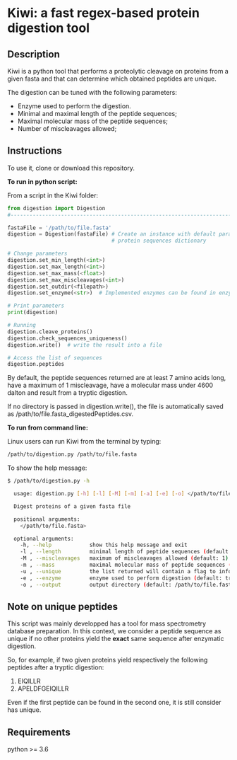 # Kiwi: a fast regex-based protein digestion tool

## Description

Kiwi is a python tool that performs a proteolytic cleavage on proteins from a given fasta and that can determine which obtained peptides are unique.

The digestion can be tuned with the following parameters:

- Enzyme used to perform the digestion.
- Minimal and maximal length of the peptide sequences;
- Maximal molecular mass of the peptide sequences;
- Number of miscleavages allowed;

## Instructions

To use it, clone or download this repository.

**To run in python script:**

From a script in the Kiwi folder:

```python
from digestion import Digestion
#-------------------------------------------------------------------------------

fastaFile = '/path/to/file.fasta'
digestion = Digestion(fastaFile) # Create an instance with default parameters and the
                                 # protein sequences dictionary

# Change parameters
digestion.set_min_length(<int>)
digestion.set_max_length(<int>)
digestion.set_max_mass(<float>)
digestion.set_max_miscleavages(<int>)
digestion.set_outdir(<filepath>)
digestion.set_enzyme(<str>)  # Implemented enzymes can be found in enzyme.py

# Print parameters
print(digestion)

# Running
digestion.cleave_proteins()
digestion.check_sequences_uniqueness()
digestion.write()  # write the result into a file

# Access the list of sequences
digestion.peptides
```

By default, the peptide sequences returned are at least 7 amino acids long, have a maximum of 1 miscleavage, have a molecular mass under 4600 dalton and result from a tryptic digestion.

If no directory is passed in digestion.write(), the file is
automatically saved as /path/to/file.fasta_digestedPeptides.csv.

**To run from command line:**

Linux users can run Kiwi from the terminal by typing:

```bash
/path/to/digestion.py /path/to/file.fasta
```

To show the help message:

```bash
$ /path/to/digestion.py -h

  usage: digestion.py [-h] [-l] [-M] [-m] [-a] [-e] [-o] </path/to/file.fasta>

  Digest proteins of a given fasta file

  positional arguments:
    </path/to/file.fasta>

  optional arguments:
    -h, --help            show this help message and exit
    -l , --length         minimal length of peptide sequences (default: 7)
    -M , --miscleavages   maximum of miscleavages allowed (default: 1)
    -m , --mass           maximal molecular mass of peptide sequences (default: 4600 dalton)
    -u , --unique         the list returned will contain a flag to inform if the peptides are unique or not
    -e , --enzyme         enzyme used to perform digestion (default: trypsin)
    -o , --output         output directory (default: /path/to/file.fasta_digestedPeptides.csv)
```

## Note on unique peptides

This script was mainly developped has a tool for mass spectrometry database preparation. In this context, we consider a peptide sequence as unique if no other proteins yield the **exact** same sequence after enzymatic digestion.

So, for example, if two given proteins yield respectively the following peptides after a tryptic digestion:

  1. EIQILLR
  2. APELDFGEIQILLR

Even if the first peptide can be found in the second one, it is still consider has unique.

## Requirements

python >= 3.6

